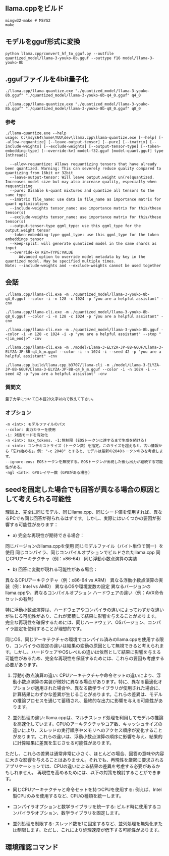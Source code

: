 
## llama.cppをビルド
```
mingw32-make # MSYS2
make
```

## モデルをgguf形式に変換
```
python llama.cpp/convert_hf_to_gguf.py --outfile quantized_model/llama-3-youko-8b.gguf --outtype f16 model/llama-3-youko-8b
```

## .ggufファイルを4bit量子化
```
./llama.cpp/llama-quantize.exe "./quantized_model/llama-3-youko-8b.gguf" "./quantized_model/llama-3-youko-8b-q4_0.gguf" q4_0

./llama.cpp/llama-quantize.exe "./quantized_model/llama-3-youko-8b.gguf" "./quantized_model/llama-3-youko-8b-q8_0.gguf" q8_0
```

### 参考
```
./llama-quantize.exe --help
usage: C:\msys64\home\YUU\dev\llama.cpp\llama-quantize.exe [--help] [--allow-requantize] [--leave-output-tensor] [--pure] [--imatrix] [--include-weights] [--exclude-weights] [--output-tensor-type] [--token-embedding-type] [--override-kv] model-f32.gguf [model-quant.gguf] type [nthreads]

  --allow-requantize: Allows requantizing tensors that have already been quantized. Warning: This can severely reduce quality compared to quantizing from 16bit or 32bit
  --leave-output-tensor: Will leave output.weight un(re)quantized. Increases model size but may also increase quality, especially when requantizing
  --pure: Disable k-quant mixtures and quantize all tensors to the same type
  --imatrix file_name: use data in file_name as importance matrix for quant optimizations
  --include-weights tensor_name: use importance matrix for this/these tensor(s)
  --exclude-weights tensor_name: use importance matrix for this/these tensor(s)
  --output-tensor-type ggml_type: use this ggml_type for the output.weight tensor
  --token-embedding-type ggml_type: use this ggml_type for the token embeddings tensor
  --keep-split: will generate quantized model in the same shards as input
  --override-kv KEY=TYPE:VALUE
      Advanced option to override model metadata by key in the quantized model. May be specified multiple times.
Note: --include-weights and --exclude-weights cannot be used together
```

## 会話
```
./llama.cpp/llama-cli.exe -m ./quantized_model/llama-3-youko-8b-q4_0.gguf --color -i -n 128 -c 1024 -p "you are a helpful assistant" -cnv

./llama.cpp/llama-cli.exe -m ./quantized_model/llama-3-youko-8b-q8_0.gguf --color -i -n 128 -c 1024 -p "you are a helpful assistant" -cnv

./llama.cpp/llama-cli.exe -m ./quantized_model/llama-3-youko-8b.gguf --color -i -n 128 -c 1024 -i -p "you are a helpful assistant" --stop "<|im_end|>" -cnv

./llama.cpp/llama-cli.exe -m ./model/Llama-3-ELYZA-JP-8B-GGUF/Llama-3-ELYZA-JP-8B-q4_k_m.gguf --color -i -n 1024 -i --seed 42 -p "you are a helpful assistant" -cnv

./llama.cpp_build/llama.cpp_b3707/llama-cli -m ./model/Llama-3-ELYZA-JP-8B-GGUF/Llama-3-ELYZA-JP-8B-q4_k_m.gguf --color -i -n 1024 -i --seed 42 -p "you are a helpful assistant" -cnv
```

### 質問文
```
量子力学について日本語20文字以内で教えて下さい。
```

### オプション
```
-m <int>: モデルファイルのパス
--color: 出力カラーを使用
-i: 対話モードを有効化
-n <int>: max_tokens. -1:無制限 (EOSトークンに達するまで生成を続ける)
-c <int>: コンテキストサイズ（トークン数）を指定。このサイズを超えると、古い情報から「忘れ始める」。例: "-c 2048" とすると、モデルは最新の2048トークンのみを考慮します。
--ignore-eos: EOSトークンを無視する。EOSトークンが出現した後も出力が継続する可能性がある。
-ngl <int>: GPUレイヤー数 (GPUがある場合)
```

## seedを固定した場合でも回答が異なる場合の原因として考えられる可能性

理論上、完全に同じモデル、同じllama.cpp、同じシード値を使用すれば、異なるPCでも同じ回答が得られるはずです。しかし、実際にはいくつかの要因が影響する可能性があります：
* a) 完全な再現性が期待できる場合：

同じバージョンのllama.cppを使用
同じモデルファイル（バイト単位で同一）を使用
同じコンパイラ、同じコンパイルオプションでビルドされたllama.cpp
同じCPUアーキテクチャ（例：x86-64）
同じ浮動小数点演算の実装

* b) 回答に変動が現れる可能性がある場合：

異なるCPUアーキテクチャ（例：x86-64 vs ARM）
異なる浮動小数点演算の実装（例：Intel vs AMD）
異なるOSや環境変数の設定
異なるバージョンのllama.cppや、異なるコンパイルオプション
ハードウェアの違い（例：AVX命令セットの有無）

特に浮動小数点演算は、ハードウェアやコンパイラの違いによってわずかな違いが生じる可能性があり、これが累積して結果に影響を与えることがあります。
完全な再現性を確保するためには、同じハードウェア、OSバージョン、コンパイラ設定を使用することが理想的です。

同じOS、同じアーキテクチャの環境でコンパイル済みのllama.cppを使用する限り、コンパイラの設定の違いは結果の変動の原因として無視できると考えられます。しかし、ハードウェアやOSレベルの違いは依然として結果に影響を与える可能性があるため、完全な再現性を保証するためには、これらの要因も考慮する必要があります。



1. 浮動小数点演算の違い: CPUアーキテクチャや命令セットの違いにより、浮動小数点演算の実装が微妙に異なる場合があります。特に、異なる最適化オプションが適用された場合や、異なる数学ライブラリが使用された場合に、計算結果にわずかな差異が生じることがあります。これらの差異は、モデルの推論プロセスを通じて蓄積され、最終的な出力に影響を与える可能性があります。

2. 並列処理の違い: llama.cppは、マルチスレッド処理を利用してモデルの推論を高速化しています。CPUのアーキテクチャやコア数、キャッシュサイズの違いにより、スレッドの実行順序やメモリへのアクセス順序が変化することがあります。これらの違いは、浮動小数点演算の順序に影響を与え、結果的に計算結果に差異を生じさせる可能性があります。

ただし、これらの差異は通常非常に小さく、ほとんどの場合、回答の意味や内容に大きな影響を与えることはありません。それでも、再現性を厳密に要求されるアプリケーションでは、CPUの違いによる結果の差異を考慮する必要があるかもしれません。
再現性を高めるためには、以下の対策を検討することができます。

- 同じCPUアーキテクチャと命令セットを持つCPUを使用する: 例えば、Intel製CPUのみを使用するなど、CPUの種類を統一します。

- コンパイラオプションと数学ライブラリを統一する: ビルド時に使用するコンパイラやオプション、数学ライブラリを固定します。

- 並列処理を制限する: スレッド数を1に固定するなど、並列処理を無効化または制限します。ただし、これにより処理速度が低下する可能性があります。

## 環境確認コマンド

